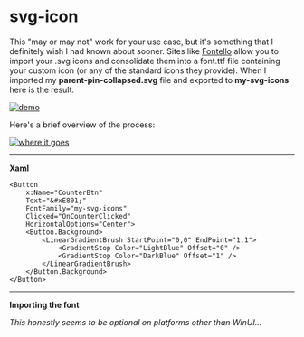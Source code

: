 # svg-icon

This "may or may not" work for your use case, but it's something that I definitely wish I had known about sooner. Sites like [Fontello](https://fontello.com/) allow you to import your .svg icons and consolidate them into a font.ttf file containing your custom icon (or any of the standard icons they provide). When I imported my **parent-pin-collapsed.svg** file and exported to **my-svg-icons** here is the result.

[![demo][1]][1]

Here's a brief overview of the process:

[![where it goes][2]][2]

___
**Xaml**

```xaml
<Button
    x:Name="CounterBtn"
    Text="&#xE801;"
    FontFamily="my-svg-icons"
    Clicked="OnCounterClicked"
    HorizontalOptions="Center">
    <Button.Background>
        <LinearGradientBrush StartPoint="0,0" EndPoint="1,1">
            <GradientStop Color="LightBlue" Offset="0" />
            <GradientStop Color="DarkBlue" Offset="1" />
        </LinearGradientBrush>
    </Button.Background>
</Button>
```

___
**Importing the font**

*This honestly seems to be optional on platforms other than WinUI...*


  [1]: https://i.stack.imgur.com/JVXv9.png
  [2]: https://i.stack.imgur.com/kVWRv.png